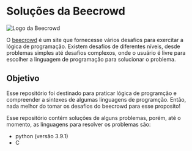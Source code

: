 # Soluções da Beecrowd

![Logo da Beecrowd](https://github.com/Nathan-cardoso/beecrowd-solutions/blob/main/beecrowd-removebg-preview.png)


O [beecrowd](https://www.beecrowd.com.br) é um site que fornecesse vários desafios para exercitar a lógica de programação. Existem desafios de diferentes níveis, desde problemas simples até desafios complexos, onde o usuário é livre para escolher a linguagem de programação para solucionar o problema. 

## Objetivo

Esse repositório foi destinado para praticar  lógica de programção e compreender a sintexes de algumas linguagens de programção. Então, nada melhor do tomar os desafios do beecrowd para esse proposito!

Esse repositório contém soluções de alguns problemas, porém, até o momento, as linguagens para resolver os problemas são:

* python (versão 3.9.1)
* C 

